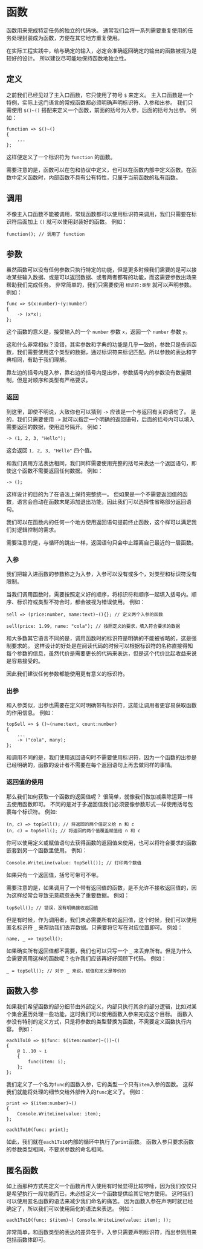 # 函数
函数用来完成特定任务的独立的代码块。
通常我们会将一系列需要重复使用的任务处理封装成为函数，方便在其它地方重复使用。

在实际工程实践中，给与确定的输入，必定会准确返回确定的输出的函数被视为是较好的设计。
所以建议尽可能地保持函数地独立性。
## 定义
之前我们已经见过了主入口函数，它只使用了符号 `$` 来定义。
主入口函数是一个特例，实际上这门语言的常规函数都必须明确声明标识符、入参和出参。
我们只需使用 `$()~()` 搭配来定义一个函数，前面的括号为入参，后面的括号为出参。
例如：

    function => $()~()
    {
        ...
    };

这样便定义了一个标识符为 `function` 的函数。 

需要注意的是，函数可以在包和协议中定义，也可以在函数内部中定义函数。在函数中定义函数时，内部函数不具有公有特性，只属于当前函数的私有函数。
## 调用
不像主入口函数不能被调用，常规函数都可以使用标识符来调用，我们只需要在标识符后面加上 `()` 就可以使用封装好的函数。
例如：

    function(); // 调用了 function

## 参数
虽然函数可以没有任何参数只执行特定的功能，但是更多时候我们需要的是可以接收某些输入数据、或是可以返回数据、或者两者都有的功能，而这需要参数出场来帮助我们完成任务。
非常简单的，我们只需要使用 `标识符:类型` 就可以声明参数。
例如：

    func => $(x:number)~(y:number)
    {
        -> (x*x);
    };

这个函数的意义是，接受输入的一个 `number` 参数 `x`，返回一个 `number` 参数 `y`。

这和什么非常相似？没错，其实参数和字典的功能是几乎一致的，参数只是告诉函数，我们需要使用这个类型的数据，通过标识符来标记匹配。所以参数的表达和字典相同，有助于我们理解。

靠左边的括号内是入参，靠右边的括号内是出参，参数括号内的参数没有数量限制，但是对顺序和类型有严格要求。
### 返回
到这里，即使不明说，大致你也可以猜到 `->` 应该是一个与返回有关的语句了。
是的，我们只需要使用 `->` 就可以指定一个明确的返回语句，后面的括号内可以填入需要返回的数据，使用逗号隔开。
例如：

    -> (1, 2, 3, "Hello");

这会返回 `1, 2, 3, "Hello"` 四个值。

和我们调用方法表达相同，我们同样需要使用完整的括号来表达一个返回语句，即使这个函数不需要返回任何数据。
例如：

    -> ();

这样设计的目的为了在语法上保持完整统一。
但如果是一个不需要返回值的函数，语言会自动在函数末尾添加退出功能，因此我们可以选择性省略部分返回语句。

我们可以在函数内的任何一个地方使用返回语句提前终止函数，这个样可以满足我们对逻辑控制的需求。

需要注意的是，与循环的跳出一样，返回语句只会中止距离自己最近的一层函数。
### 入参
我们把输入进函数的参数称之为入参，入参可以没有或多个，对类型和标识符没有限制。

当我们调用函数时，需要按照定义好的顺序，将标识符和顺序一起填入括号内。顺序、标识符或类型不符合时，都会被视为错误使用。
例如：

    sell => (price:number, name:text)~(){}; // 定义两个入参的函数

    sell(price: 1.99, name: "cola"); // 按照定义的要求，填入符合要求的数据

和大多数其它语言不同的是，调用函数时的标识符是明确的不能被省略的，这是强制要求的。
这样设计的好处是在阅读代码的时候可以根据标识符的名称直接得知每个参数的信息，虽然代价是需要更长的代码来表达，但是这个代价比起收益来说是容易接受的。

因此我们建议任何参数都能使用更有意义的标识符。
### 出参
和入参类似，出参也需要在定义时明确带有标识符，这能让调用者更容易获取函数的作用信息。
例如：

    topSell => $ ()~(name:text, count:number)
    {
        ...
        -> ("cola", many);
    };

和调用不同的是，我们使用返回语句时不需要使用标识符，因为一个函数的出参是已经明确的，函数的设计者不需要在每个返回语句上再去做同样的事情。

### 返回值的使用
那么我们如何获取一个函数的返回值呢？
很简单，就像我们做加减乘除运算一样去使用函数即可。
不同的是对于多返回值我们必须要像参数形式一样使用括号包裹每个标识符。
例如:

    (n, c) => topSell(); // 将返回的两个值定义给 n 和 c
    (n, c) = topSell(); // 将返回的两个值覆盖赋值给 n 和 c

你可以使用定义或赋值语句去获得函数的返回值来使用，也可以将符合要求的函数嵌套到另一个函数里使用。
例如：

    Console.WriteLine(value: topSell()); // 打印两个数值

如果只有一个返回值，括号可带可不带。

需要注意的是，如果调用了一个带有返回值的函数，是不允许不接收返回值的，因为这样经常会导致无意疏忽丢失了重要数据。
例如：

    topSell(); // 错误，没有明确接收返回值

但是有时候，作为调用者，我们未必需要所有的返回值，这个时候，我们可以使用匿名标识符 `_` 来帮助我们丢弃数据。只需要将它写在对应位置即可。
例如：

    name, _ => topSell();

如果确实所有返回值都不需要，我们也可以只写一个 `_` 来丢弃所有。但是为什么会需要调用这样的函数呢？也许我们应该再好好回顾下代码。
例如：

    _ = topSell(); // 对于 _ 来说，赋值和定义是等价的

## 函数入参
如果我们希望函数的部分细节由外部定义，内部只执行其余的部分逻辑，比如对某个集合遍历处理一些功能，这时我们可以使用函数入参来完成这个目标。
函数入参没有特别的定义方式，只是将参数的类型替换为函数，不需要定义函数执行内容。
例如：

    each1To10 => $(func: $(item:number)~())~()
    {
        @ 1..10 ~ i
        {
            func(item: i);
        };
    };

我们定义了一个名为`func`的函数入参，它的类型一个只有`item`入参的函数。
这样我们就能将处理的细节交给外部传入的`func`定义了。
例如：

    print => $(item:number)~()
    {
        Console.WriteLine(value: item);
    };

    each1To10(func: print);

如此，我们就在`each1To10`内部的循环中执行了`print`函数。
函数入参只要求函数的参数类型相同，不要求参数的命名相同。

## 匿名函数
如上面那种方式先定义一个函数再传入使用有时候显得比较啰嗦，因为我们仅仅只是希望执行一段功能而已，未必想定义一个函数提供给其它地方使用。
这时我们可以使用匿名函数的语法来减少我们命名的痛苦。
因为函数入参在声明时就已经确定了，所以我们可以使用简化的语法来表达。
例如：

    each1To10(func: $(item)~( Console.WriteLine(value: item); ));

非常简单，和函数类型的表达的差异在于，入参只需要声明标识符，而出参则用来包括函数体即可。